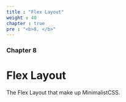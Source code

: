 ```yaml
---
title : "Flex Layout"
weight : 40
chapter : true
pre : "<b>8. </b>"
---
```

### Chapter 8

# Flex Layout

The Flex Layout that make up MinimalistCSS.